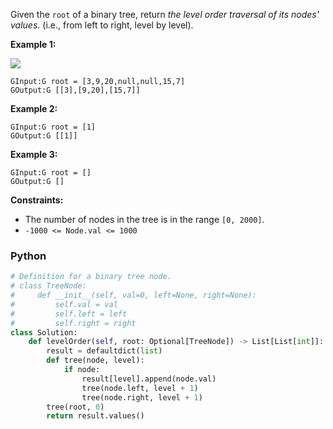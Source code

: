 Given the  `root`  of a binary tree, return  _the level order traversal of its nodes' values_. (i.e., from left to right, level by level).

**Example 1:**

![](https://assets.leetcode.com/uploads/2021/02/19/tree1.jpg)
```
GInput:G root = [3,9,20,null,null,15,7]
GOutput:G [[3],[9,20],[15,7]]
```

**Example 2:**
```
GInput:G root = [1]
GOutput:G [[1]]
```

**Example 3:**
```
GInput:G root = []
GOutput:G []
```

**Constraints:**

- The number of nodes in the tree is in the range  `[0, 2000]`.
- `-1000 <= Node.val <= 1000`


### Python
```python
# Definition for a binary tree node.
# class TreeNode:
#     def __init__(self, val=0, left=None, right=None):
#         self.val = val
#         self.left = left
#         self.right = right
class Solution:
    def levelOrder(self, root: Optional[TreeNode]) -> List[List[int]]:
        result = defaultdict(list)
        def tree(node, level):
            if node:
                result[level].append(node.val)
                tree(node.left, level + 1)
                tree(node.right, level + 1)
        tree(root, 0)
        return result.values()
```